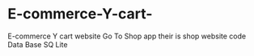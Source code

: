 # E-commerce-Y-cart-
E-commerce Y cart website
Go To Shop app their is shop website code 
Data Base SQ Lite
